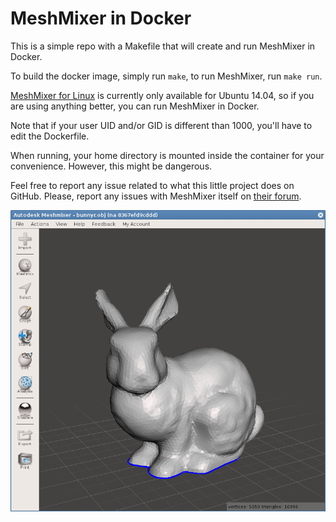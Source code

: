 MeshMixer in Docker
===================

This is a simple repo with a Makefile that will create and run MeshMixer in Docker.

To build the docker image, simply run `make`, to run MeshMixer, run `make run`.

[MeshMixer for Linux](http://www.meshmixer.com/linux.html) is currently only available for Ubuntu 14.04,
so if you are using anything better, you can run MeshMixer in Docker.

Note that if your user UID and/or GID is different than 1000, you'll have to edit the Dockerfile.

When running, your home directory is mounted inside the container for your convenience. However, this might be dangerous.

Feel free to report any issue related to what this little project does on GitHub.
Please, report any issues with MeshMixer itself on [their forum](http://meshmixer.com/forum/index.php?board=8.0).

![MeshMixer running on Fedora](screenshot.png)
